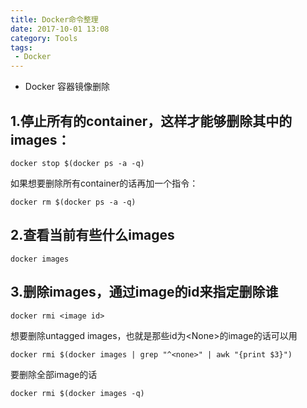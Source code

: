 ```yaml
---
title: Docker命令整理
date: 2017-10-01 13:08
category: Tools
tags: 
 - Docker
---
```


- Docker 容器镜像删除

<!--more-->

## 1.停止所有的container，这样才能够删除其中的images：

```shell
docker stop $(docker ps -a -q)
```

如果想要删除所有container的话再加一个指令：

```shell
docker rm $(docker ps -a -q)
```

## 2.查看当前有些什么images

```shell
docker images
```

## 3.删除images，通过image的id来指定删除谁

```shell
docker rmi <image id>
```

想要删除untagged images，也就是那些id为\<None\>的image的话可以用

```shell
docker rmi $(docker images | grep "^<none>" | awk "{print $3}")
```

要删除全部image的话

```shell
docker rmi $(docker images -q)
```
